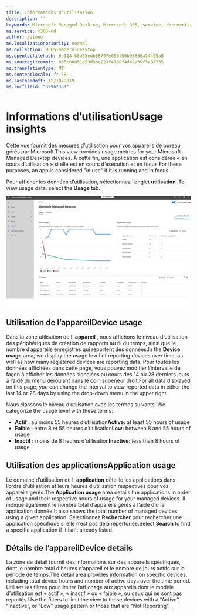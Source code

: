 ```yaml
---
title: Informations d’utilisation
description: ''
keywords: Microsoft Managed Desktop, Microsoft 365, service, documentation
ms.service: m365-md
author: jaimeo
ms.localizationpriority: normal
ms.collection: M365-modern-desktop
ms.openlocfilehash: 6e114f60d95edb68797e096f56b93836a14425a8
ms.sourcegitcommit: b65c80051e53d9be223f4769f4d42a39f5a07735
ms.translationtype: MT
ms.contentlocale: fr-FR
ms.lasthandoff: 12/10/2019
ms.locfileid: "39962351"
---
```

# <a name="usage-insights"></a><span data-ttu-id="eb726-103">Informations d’utilisation</span><span class="sxs-lookup"><span data-stu-id="eb726-103">Usage insights</span></span>
<span data-ttu-id="eb726-104">Cette vue fournit des mesures d’utilisation pour vos appareils de bureau gérés par Microsoft.</span><span class="sxs-lookup"><span data-stu-id="eb726-104">This view provides usage metrics for your Microsoft Managed Desktop devices.</span></span> <span data-ttu-id="eb726-105">À cette fin, une application est considérée « en cours d’utilisation » si elle est en cours d’exécution et en focus.</span><span class="sxs-lookup"><span data-stu-id="eb726-105">For these purposes, an app is considered "in use" if it is running and in focus.</span></span>

<span data-ttu-id="eb726-106">Pour afficher les données d’utilisation, sélectionnez l’onglet **utilisation** .</span><span class="sxs-lookup"><span data-stu-id="eb726-106">To view usage data, select the **Usage** tab.</span></span>

![Volet d’utilisation.](images/insights_usage.png)

## <a name="device-usage"></a><span data-ttu-id="eb726-111">Utilisation de l’appareil</span><span class="sxs-lookup"><span data-stu-id="eb726-111">Device usage</span></span>

<span data-ttu-id="eb726-112">Dans la zone utilisation de l' **appareil** , nous affichons le niveau d’utilisation des périphériques de création de rapports au fil du temps, ainsi que le nombre d’appareils enregistrés qui reportent des données.</span><span class="sxs-lookup"><span data-stu-id="eb726-112">In the **Device usage** area, we display the usage level of reporting devices over time, as well as how many registered devices are reporting data.</span></span> <span data-ttu-id="eb726-113">Pour toutes les données affichées dans cette page, vous pouvez modifier l’intervalle de façon à afficher les données signalées au cours des 14 ou 28 derniers jours à l’aide du menu déroulant dans le coin supérieur droit.</span><span class="sxs-lookup"><span data-stu-id="eb726-113">For all data displayed on this page, you can change the interval to view reported data in either the last 14 or 28 days by using the drop-down menu in the upper right.</span></span>

<span data-ttu-id="eb726-114">Nous classons le niveau d’utilisation avec les termes suivants :</span><span class="sxs-lookup"><span data-stu-id="eb726-114">We categorize the usage level with these terms:</span></span>

- <span data-ttu-id="eb726-115">**Actif :** au moins 55 heures d’utilisation</span><span class="sxs-lookup"><span data-stu-id="eb726-115">**Active:** at least 55 hours of usage</span></span>
- <span data-ttu-id="eb726-116">**Faible :** entre 8 et 55 heures d’utilisation</span><span class="sxs-lookup"><span data-stu-id="eb726-116">**Low:** between 8 and 55 hours of usage</span></span>
- <span data-ttu-id="eb726-117">**Inactif :** moins de 8 heures d’utilisation</span><span class="sxs-lookup"><span data-stu-id="eb726-117">**Inactive:** less than 8 hours of usage</span></span>




## <a name="application-usage"></a><span data-ttu-id="eb726-118">Utilisation des applications</span><span class="sxs-lookup"><span data-stu-id="eb726-118">Application usage</span></span>

<span data-ttu-id="eb726-119">Le domaine d’utilisation de l' **application** détaille les applications dans l’ordre d’utilisation et leurs heures d’utilisation respectives pour vos appareils gérés.</span><span class="sxs-lookup"><span data-stu-id="eb726-119">The **Application usage** area details the applications in order of usage and their respective hours of usage for your managed devices.</span></span> <span data-ttu-id="eb726-120">Il indique également le nombre total d’appareils gérés à l’aide d’une application donnée.</span><span class="sxs-lookup"><span data-stu-id="eb726-120">It also shows the total number of managed devices using a given application.</span></span> <span data-ttu-id="eb726-121">Sélectionnez **Rechercher** pour rechercher une application spécifique si elle n’est pas déjà répertoriée.</span><span class="sxs-lookup"><span data-stu-id="eb726-121">Select **Search** to find a specific application if it isn't already listed.</span></span>


## <a name="device-details"></a><span data-ttu-id="eb726-122">Détails de l’appareil</span><span class="sxs-lookup"><span data-stu-id="eb726-122">Device details</span></span>
<span data-ttu-id="eb726-123">La zone de détail fournit des informations sur des appareils spécifiques, dont le nombre total d’heures d’appareil et le nombre de jours actifs sur la période de temps.</span><span class="sxs-lookup"><span data-stu-id="eb726-123">The detail area provides information on specific devices, including total device hours and number of active days over the time period.</span></span> <span data-ttu-id="eb726-124">Utilisez les filtres pour limiter l’affichage aux appareils dont le modèle d’utilisation est « actif », « inactif » ou « faible », ou ceux qui ne sont pas reportés.</span><span class="sxs-lookup"><span data-stu-id="eb726-124">Use the filters to limit the view to those devices with a “Active”, “Inactive”, or “Low” usage pattern or those that are “Not Reporting”.</span></span> 